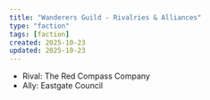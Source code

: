 ```yaml
---
title: "Wanderers Guild - Rivalries & Alliances"
type: "faction"
tags: [faction]
created: 2025-10-23
updated: 2025-10-23
---
```

- Rival: The Red Compass Company
- Ally: Eastgate Council
